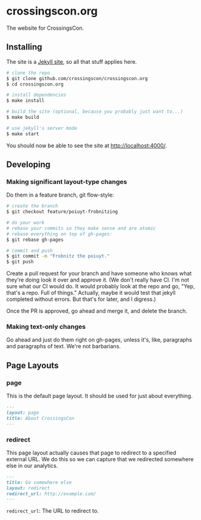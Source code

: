 # crossingscon.org
The website for CrossingsCon.

## Installing
The site is a [Jekyll site](https://jekyllrb.com/docs/home/), so all that stuff applies here.

```bash
# clone the repo
$ git clone github.com/crossingscon/crossingscon.org
$ cd crossingscon.org

# install dependencies
$ make install

# build the site (optional, because you probably just want to...)
$ make build

# use jekyll's server mode
$ make start
```

You should now be able to see the site at [http://localhost:4000/](http://localhost:4000/).

## Developing

### Making significant layout-type changes
Do them in a feature branch, git flow-style:

```bash
# create the branch
$ git checkout feature/poiuyt-frobnitzing

# do your work
# rebase your commits so they make sense and are atomic
# rebase everything on top of gh-pages:
$ git rebase gh-pages

# commit and push
$ git commit -m "Frobnitz the poiuyt."
$ git push
```

Create a pull request for your branch and have someone who knows what they're doing look it over and approve it. (We don't really have CI. I'm not sure what our CI would do. It would probably look at the repo and go, "Yep, that's a repo. Full of things." Actually, maybe it would test that jekyll completed without errors. But that's for later, and I digress.)

Once the PR is approved, go ahead and merge it, and delete the branch.

### Making text-only changes
Go ahead and just do them right on gh-pages, unless it's, like, paragraphs and paragraphs of text. We're not barbarians.

## Page Layouts

### page
This is the default page layout. It should be used for just about everything.

```markdown
---
layout: page
title: About CrossingsCon
---
```

### redirect
This page layout actually causes that page to redirect to a specified external URL. We do this so we can capture that we redirected somewhere else in our analytics.

```markdown
---
title: Go somewhere else
layout: redirect
redirect_url: http://example.com/
---
```

`redirect_url`: The URL to redirect to.
